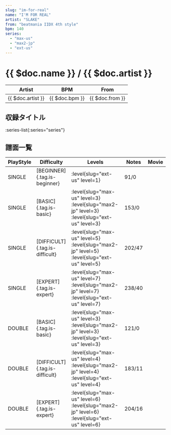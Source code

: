 ```yaml
---
slug: "im-for-real"
name: "I'M FOR REAL"
artist: "SLAKE"
from: "beatmania IIDX 4th style"
bpm: 140
series:
  - "max-us"
  - "max2-jp"
  - "ext-us"
---
```


# {{ $doc.name }} / {{ $doc.artist }}

|Artist|BPM|From|
|------|---|----|
|{{ $doc.artist }}|{{ $doc.bpm }}|{{ $doc.from }}|

## 収録タイトル

:series-list{:series="series"}

## 譜面一覧

|PlayStyle|Difficulty|Levels|Notes|Movie|
|---------|----------|------|-----|-----|
|SINGLE|[BEGINNER]{.tag.is-beginner}|<div class="field is-grouped is-grouped-multiline"> :level{slug="ext-us" level=1}</div>|91/0||
|SINGLE|[BASIC]{.tag.is-basic}|<div class="field is-grouped is-grouped-multiline"> :level{slug="max-us" level=3} :level{slug="max2-jp" level=3} :level{slug="ext-us" level=3}</div>|153/0||
|SINGLE|[DIFFICULT]{.tag.is-difficult}|<div class="field is-grouped is-grouped-multiline"> :level{slug="max-us" level=5} :level{slug="max2-jp" level=5} :level{slug="ext-us" level=5}</div>|202/47||
|SINGLE|[EXPERT]{.tag.is-expert}|<div class="field is-grouped is-grouped-multiline"> :level{slug="max-us" level=7} :level{slug="max2-jp" level=7} :level{slug="ext-us" level=7}</div>|238/40||
|DOUBLE|[BASIC]{.tag.is-basic}|<div class="field is-grouped is-grouped-multiline"> :level{slug="max-us" level=3} :level{slug="max2-jp" level=3} :level{slug="ext-us" level=3}</div>|121/0||
|DOUBLE|[DIFFICULT]{.tag.is-difficult}|<div class="field is-grouped is-grouped-multiline"> :level{slug="max-us" level=4} :level{slug="max2-jp" level=4} :level{slug="ext-us" level=4}</div>|183/11||
|DOUBLE|[EXPERT]{.tag.is-expert}|<div class="field is-grouped is-grouped-multiline"> :level{slug="max-us" level=6} :level{slug="max2-jp" level=6} :level{slug="ext-us" level=6}</div>|204/16||
